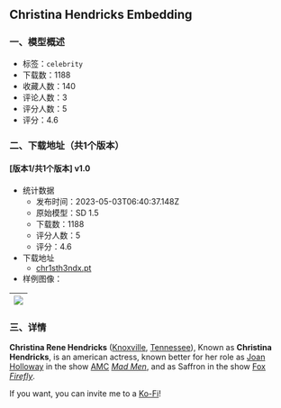## Christina Hendricks Embedding
### 一、模型概述

- 标签：`celebrity`
- 下载数：1188
- 收藏人数：140
- 评论人数：3
- 评分人数：5
- 评分：4.6

### 二、下载地址（共1个版本）

#### [版本1/共1个版本] v1.0

- 统计数据
  - 发布时间：2023-05-03T06:40:37.148Z
  - 原始模型：SD 1.5
  - 下载数：1188
  - 评分人数：5
  - 评分：4.6
- 下载地址
  - [chr1sth3ndx.pt](https://civitai.com/api/download/models/56533)
- 样例图像：

| <img src="https://image.civitai.com/xG1nkqKTMzGDvpLrqFT7WA/fbe9e208-4a47-4d98-d296-63226f084200/width=450/612622.jpeg" /> |
| ---- |


### 三、详情
<p><strong>Christina Rene Hendricks</strong> (<a target="_blank" rel="ugc" href="https://es.wikipedia.org/wiki/Knoxville">Knoxville</a>, <a target="_blank" rel="ugc" href="https://es.wikipedia.org/wiki/Tennessee">Tennessee</a>), Known as <strong>Christina Hendricks</strong>, is an american actress, known better for her role as <a target="_blank" rel="ugc" href="https://es.wikipedia.org/wiki/Mad_Men#Sterling,_Cooper,_Draper_&amp;_Pryce">Joan Holloway</a> in the show <a target="_blank" rel="ugc" href="https://es.wikipedia.org/wiki/AMC_(canal_de_televisi%C3%B3n)">AMC</a> <a target="_blank" rel="ugc" href="https://es.wikipedia.org/wiki/Mad_Men"><em>Mad Men</em></a>, and as Saffron in the show <a target="_blank" rel="ugc" href="https://es.wikipedia.org/wiki/Fox">Fox</a> <a target="_blank" rel="ugc" href="https://es.wikipedia.org/wiki/Firefly"><em>Firefly</em></a>.</p><p></p><p>If you want, you can invite me to a <a rel="ugc" href="https://ko-fi.com/sstylerdurden">Ko-Fi</a>!</p>